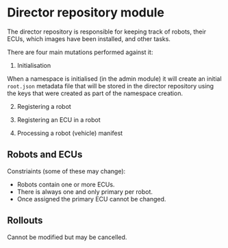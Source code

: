 # Director repository module

The director repository is responsible for keeping track of robots, their ECUs, which images have been installed, and other tasks.

There are four main mutations performed against it:

1. Initialisation

When a namespace is initialised (in the admin module) it will create an initial `root.json` metadata file that will be stored in the director repository using the keys that were created as part of the namespace creation.

2. Registering a robot

3. Registering an ECU in a robot

4. Processing a robot (vehicle) manifest

## Robots and ECUs

Constriaints (some of these may change):
- Robots contain one or more ECUs.
- There is always one and only primary per robot.
- Once assigned the primary ECU cannot be changed.

## Rollouts

Cannot be modified but may be cancelled.